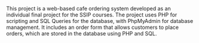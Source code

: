 This project is a web-based cafe ordering system developed as an individual final project for the SSIP courses. The project uses PHP for scripting and SQL Queries for the database, with PhpMyAdmin for database management. It includes an order form that allows customers to place orders, which are stored in the database using PHP and SQL. 
